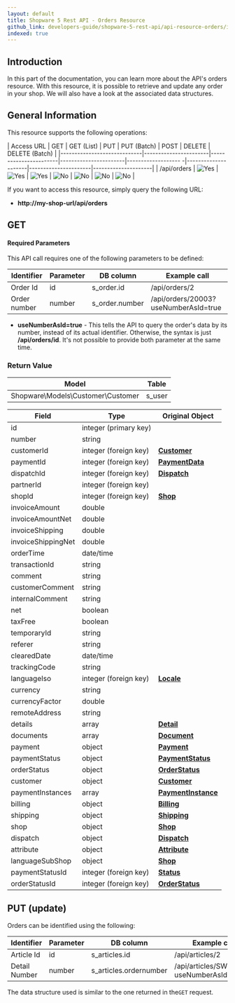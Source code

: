 ```yaml
---
layout: default
title: Shopware 5 Rest API - Orders Resource
github_link: developers-guide/shopware-5-rest-api/api-resource-orders/index.md
indexed: true
---
```


## Introduction

In this part of the documentation, you can learn more about the API's orders resource. With this resource, it is possible to retrieve and update any order in your shop. We will also have a look at the associated data structures.


## General Information

This resource supports the following operations:

|  Access URL                 | GET                   | GET (List)            | PUT                   | PUT (Batch)         | POST                | DELETE               | DELETE (Batch)      |
|-----------------------------|-----------------------|-----------------------|-----------------------|------------------- -|---------------------|----------------------|---------------------|
| /api/orders              	  | ![Yes](./img/yes.png) | ![Yes](./img/yes.png) | ![Yes](./img/yes.png) | ![No](./img/no.png) | ![No](./img/no.png) | ![No](./img/yes.png) | ![No](./img/no.png) |

If you want to access this resource, simply query the following URL:

* **http://my-shop-url/api/orders**

## GET

#### Required Parameters

This API call requires one of the following parameters to be defined:

| Identifier      | Parameter | DB column                    | Example call                           |
|-----------------|-----------|------------------------------|----------------------------------------|
| Order Id        | id        | s_order.id                   | /api/orders/2                          |
| Order number    | number    | s_order.number               | /api/orders/20003?useNumberAsId=true   |

* **useNumberAsId=true** - This tells the API to query the order's data by its number, instead of its actual identifier. Otherwise, the syntax is just **/api/orders/id**. It's not possible to provide both parameter at the same time.

### Return Value

| Model					             | Table			     |
|------------------------------------|-----------------------|
| Shopware\Models\Customer\Customer  | s_user                |

| Field                 | Type                  | Original Object                                                               |
|-----------------------|-----------------------|-------------------------------------------------------------------------------|
| id				    | integer (primary key) | 							                                                    |
| number				| string				|																				|
| customerId			| integer (foreign key) | **[Customer](./api-resource-customer)**										|
| paymentId				| integer (foreign key)	| **[PaymentData](./models/#payment-data)**										|
| dispatchId			| integer (foreign key)	| **[Dispatch](./models/#dispatch)**											|
| partnerId				| integer (foreign key)	|    																			|
| shopId				| integer (foreign key)	| **[Shop](./models/#shop)**													|
| invoiceAmount			| double				|																				|
| invoiceAmountNet		| double				|																				|
| invoiceShipping		| double				|																				|
| invoiceShippingNet	| double				|																				|
| orderTime				| date/time				|																				|
| transactionId			| string				|																				|
| comment				| string				|																				|
| customerComment		| string				|																				|
| internalComment		| string				|																				|
| net					| boolean				|																				|
| taxFree				| boolean				|																				| 
| temporaryId			| string				|																				|
| referer				| string				|																				|
| clearedDate			| date/time				|																				|
| trackingCode			| string				|																				|
| languageIso			| integer (foreign key)	| **[Locale](./models/#locale)**												|
| currency				| string				|																				|
| currencyFactor		| double				|																				|
| remoteAddress			| string				|																				|
| details				| array					| **[Detail](./models/#article-detail)**										|
| documents				| array					| **[Document](./models/#document)**											|
| payment				| object				| **[Payment](./models/#payment-instance)**										|
| paymentStatus			| object				| **[PaymentStatus](./models/#payment-status)**									|
| orderStatus			| object				| **[OrderStatus](./models/#order-status)**										|
| customer				| object				| **[Customer](./models/#customer)**											|
| paymentInstances		| array					| **[PaymentInstance](./models/#payment-instance)**								|
| billing				| object				| **[Billing](./models/#billing)**												|
| shipping				| object				| **[Shipping](./models/#shipping)**											|
| shop					| object				| **[Shop](./models/#shop)**													|
| dispatch				| object				| **[Dispatch](./models/#dispatch)**											|
| attribute				| object				| **[Attribute](./models/#order-attribute)**									|
| languageSubShop		| object				| **[Shop](./models/#shop)**													|
| paymentStatusId   	| integer (foreign key)	| **[Status](./models/#payment-status)**										|
| orderStatusId			| integer (foreign key) | **[OrderStatus](./models/#order-status)**										|

## PUT (update)

Orders can be identified using the following:

| Identifier    | Parameter | DB column              | Example call                             |
|---------------|-----------|------------------------|------------------------------------------|
| Article Id    | id        | s_articles.id          | /api/articles/2                          |
| Detail Number | number    | s_articles.ordernumber | /api/articles/SW10003?useNumberAsId=true |

The data structure used is similar to the one returned in the`GET` request.
